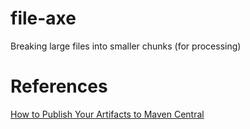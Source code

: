 # file-axe
Breaking large files into smaller chunks (for processing)


# References

[How to Publish Your Artifacts to Maven Central](https://dzone.com/articles/publish-your-artifacts-to-maven-central)